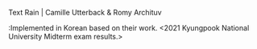 Text Rain | Camille Utterback & Romy Archituv

:Implemented in Korean based on their work.
<2021 Kyungpook National University Midterm exam results.>

